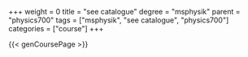 +++
weight = 0
title = "see catalogue"
degree = "msphysik"
parent = "physics700"
tags = ["msphysik", "see catalogue", "physics700"]
categories = ["course"]
+++

{{< genCoursePage >}}
